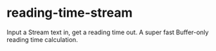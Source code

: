 # reading-time-stream
Input a Stream text in, get a reading time out. A super fast Buffer-only reading time calculation.
